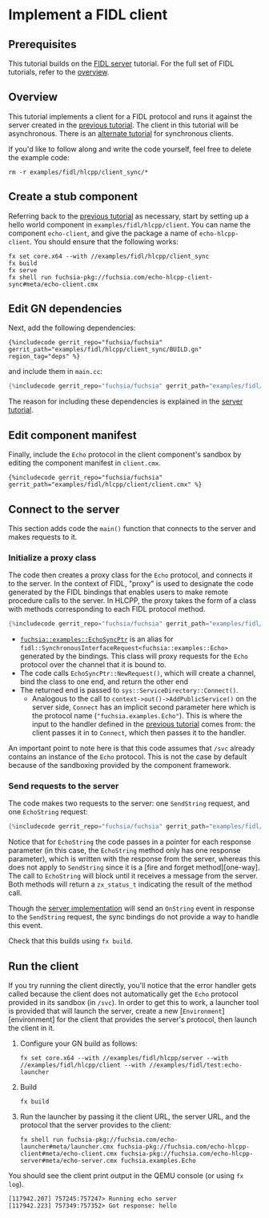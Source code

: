 # Implement a FIDL client

## Prerequisites

This tutorial builds on the [FIDL server][server-tut] tutorial. For the
full set of FIDL tutorials, refer to the [overview][overview].

## Overview

This tutorial implements a client for a FIDL protocol and runs it
against the server created in the [previous tutorial][server-tut]. The client in this
tutorial will be asynchronous. There is an [alternate tutorial][async-client] for
synchronous clients.

If you'd like to follow along and write the code yourself, feel free to delete
the example code:

    rm -r examples/fidl/hlcpp/client_sync/*

## Create a stub component

Referring back to the [previous tutorial][server-tut-component] as necessary, start by
setting up a hello world component in `examples/fidl/hlcpp/client`. You can name the
component `echo-client`, and give the package a name of `echo-hlcpp-client`.
You should ensure that the following works:

    fx set core.x64 --with //examples/fidl/hlcpp/client_sync
    fx build
    fx serve
    fx shell run fuchsia-pkg://fuchsia.com/echo-hlcpp-client-sync#meta/echo-client.cmx

## Edit GN dependencies

Next, add the following dependencies:

```gn
{%includecode gerrit_repo="fuchsia/fuchsia" gerrit_path="examples/fidl/hlcpp/client_sync/BUILD.gn" region_tag="deps" %}
```

and include them in `main.cc`:

```cpp
{%includecode gerrit_repo="fuchsia/fuchsia" gerrit_path="examples/fidl/hlcpp/client_sync/main.cc" region_tag="deps" %}
```

The reason for including these dependencies is explained in the
[server tutorial][server-tut-deps].

## Edit component manifest

Finally, include the `Echo` protocol in the client component's sandbox by
editing the component manifest in `client.cmx`.

```cmx
{%includecode gerrit_repo="fuchsia/fuchsia" gerrit_path="examples/fidl/hlcpp/client/client.cmx" %}
```

## Connect to the server

This section adds code the `main()` function that connects to the server and makes
requests to it.

### Initialize a proxy class

The code then creates a proxy class for the `Echo` protocol, and connects it
to the server. In the context of FIDL, "proxy" is used to designate the code
generated by the FIDL bindings that enables users to make
remote procedure calls to the server. In HLCPP, the proxy takes the form
of a class with methods corresponding to each FIDL protocol method.

```cpp
{%includecode gerrit_repo="fuchsia/fuchsia" gerrit_path="examples/fidl/hlcpp/client/main.cc" region_tag="main" highlight="2,3,4" %}
```

* [`fuchsia::examples::EchoSyncPtr`][proxy] is an alias for
  `fidl::SynchronousInterfaceRequest<fuchsia::examples::Echo>` generated by the bindings.
  This class will proxy requests for the `Echo` protocol over the channel that
  it is bound to. 
* The code calls `EchoSyncPtr::NewRequest()`, which will create a channel, bind the class to
  one end, and return the other end
* The returned end is passed to `sys::ServiceDirectory::Connect()`.
  * Analogous to the call to `context->out()->AddPublicService()` on the server
    side, `Connect` has an implicit second parameter here which is the protocol
    name (`"fuchsia.examples.Echo"`). This is where the input to the handler
    defined in the [previous tutorial][server-tut-handler] comes from: the
    client passes it in to `Connect`, which then passes it to the handler.

An important point to note here is that this code assumes that `/svc` already
contains an instance of the `Echo` protocol. This is not the case by default
because of the sandboxing provided by the component framework.

### Send requests to the server

The code makes two requests to the server: one `SendString` request, and one
`EchoString` request:

```cpp
{%includecode gerrit_repo="fuchsia/fuchsia" gerrit_path="examples/fidl/hlcpp/client/main.cc" region_tag="main" highlight="6,7,8" %}
```

Notice that for `EchoString` the code passes in a pointer for each response parameter (in
this case, the `EchoString` method only has one response parameter), which is
written with the response from the server, whereas this does not apply to
`SendString` since it is a [fire and forget method][one-way]. The call to
`EchoString` will block until it receives a message from the server. Both methods
will return a `zx_status_t` indicating the result of the method call.

Though the [server implementation][server-tut-impl] will send an `OnString` event in response to the
`SendString` request, the sync bindings do not provide a way to handle this
event.

Check that this builds using `fx build`.

## Run the client

If you try running the client directly, you'll notice that the error handler
gets called because the client does not automatically get the `Echo` protocol
provided in its sandbox (in `/svc`). In order to get this to work, a launcher
tool is provided that will launch the server, create a new
[`Environment`][environment] for the client that provides the server's protocol,
then launch the client in it.

1. Configure your GN build as follows:

    `fx set core.x64 --with //examples/fidl/hlcpp/server --with //examples/fidl/hlcpp/client --with //examples/fidl/test:echo-launcher`

2. Build

    `fx build`

3. Run the launcher by passing it the client URL, the server URL, and
the protocol that the server provides to the client:

    `fx shell run fuchsia-pkg://fuchsia.com/echo-launcher#meta/launcher.cmx fuchsia-pkg://fuchsia.com/echo-hlcpp-client#meta/echo-client.cmx fuchsia-pkg://fuchsia.com/echo-hlcpp-server#meta/echo-server.cmx fuchsia.examples.Echo`

You should see the client print output in the QEMU console (or using `fx log`).

```
[117942.207] 757245:757247> Running echo server
[117942.223] 757349:757352> Got response: hello
```

<!-- xrefs -->
[server-tut]: /docs/development/languages/fidl/tutorials/hlcpp/basics/server.md
[server-tut-component]: /docs/development/languages/fidl/tutorials/hlcpp/basics/server.md#component
[server-tut-impl]: /docs/development/languages/fidl/tutorials/hlcpp/basics/server.md#impl
[server-tut-deps]: /docs/development/languages/fidl/tutorials/hlcpp/basics/server.md#dependencies
[server-tut-handler]: /docs/development/languages/fidl/tutorials/hlcpp/basics/server.md#handler
[async-client]: /docs/development/languages/fidl/tutorials/hlcpp/basics/client.md
[proxy]: /docs/reference/fidl/bindings/hlcpp-bindings.md#protocols-client
[overview]: /docs/development/languages/fidl/tutorials/overview.md
